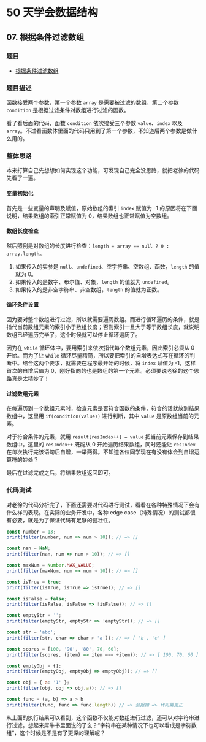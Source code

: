 # 50 天学会数据结构

## 07. 根据条件过滤数组

### 题目

- [根据条件过滤数组](https://mp.weixin.qq.com/s/h9gi9X211SEpWUsKW1pQqA)

### 题目描述

函数接受两个参数，第一个参数 `array` 是需要被过滤的数组，第二个参数 `condition` 是根据过滤条件对数组进行过滤的函数。

看了看后面的代码，函数 `condition` 依次接受三个参数 `value`、`index` 以及 `array`。不过看函数体里面的代码只用到了第一个参数，不知道后两个参数是做什么用的。

### 整体思路

本来打算自己先想想如何实现这个功能，可发现自己完全没思路，就把老徐的代码先看了一遍。

#### 变量初始化

首先是一些变量的声明及赋值，原始数组的索引 `index` 赋值为 -1 的原因将在下面说明，结果数组的索引正常赋值为 0，结果数组也正常赋值为空数组。

#### 数组长度检查

然后照例是对数组的长度进行检查：`length = array == null ? 0 : array.length`。

1. 如果传入的实参是 `null`、`undefined`、空字符串、空数组、函数，`length` 的值就为 0。
2. 如果传入的是数字、布尔值、对象，`length` 的值就为 `undefined`。
3. 如果传入的是非空字符串、非空数组，`length` 的值就为正数。

#### 循环条件设置

因为要对整个数组进行过滤，所以就需要遍历数组。而进行循环遍历的条件，就是指代当前数组元素的索引小于数组长度；否则索引一旦大于等于数组长度，就说明数组已经遍历完毕了，这个时候就可以停止循环遍历了。

因为在 `while` 循环体中，要用索引来依次指代每个数组元素，因此索引必须从 0 开始。而为了让 `while` 循环尽量精简，所以要把索引的自增表达式写在循环的判断中。结合这两个要求，就需要在程序最开始的时候，将 `index` 赋值为 -1，这样首次的自增后值为 0，刚好指向的也是数组的第一个元素。必须要说老徐的这个思路真是太精妙了！

#### 过滤数组元素

在每遍历到一个数组元素时，检查元素是否符合函数的条件，符合的话就放到结果数组中，这里用 `if(condition(value))` 进行判断，其中 `value` 是原数组当前的元素。

对于符合条件的元素，就用 `result[resIndex++] = value` 把当前元素保存到结果数组中。这里的 `resIndex++` 既能从 0 开始遍历结果数组，同时还能让 `resIndex` 在每次执行完该语句后自增，一举两得。不知道各位同学现在有没有体会到自增运算符的妙处？

最后在过滤完成之后，将结果数组返回即可。

### 代码测试

对老徐的代码分析完了，下面还需要对代码进行测试，看看在各种特殊情况下会有什么样的表现。在实际的业务开发中，各种 edge case（特殊情况）的测试都很有必要，就是为了保证代码有足够的健壮性。

```javascript
const number = 13;
print(filter(number, num => num > 10)); // => []

const nan = NaN;
print(filter(nan, num => num > 10)); // => []

const maxNum = Number.MAX_VALUE;
print(filter(maxNum, num => num > 10)); // => []

const isTrue = true;
print(filter(isTrue, isTrue => isTrue)); // => []

const isFalse = false;
print(filter(isFalse, isFalse => !isFalse)); // => []

const emptyStr = '';
print(filter(emptyStr, emptyStr => !emptyStr)); // => []

const str = 'abc';
print(filter(str, char => char > 'a')); // => [ 'b', 'c' ]

const scores = [100, '90', '80', 70, 60];
print(filter(scores, (item) => item === +item)); // => [ 100, 70, 60 ]

const emptyObj = {};
print(filter(emptyObj, emptyObj => emptyObj)); // => []

const obj = { a: '1' };
print(filter(obj, obj => obj.a)); // => []

const func = (a, b) => a > b
print(filter(func, func => func.length)) // => 会报错 => 代码需更正
```

从上面的执行结果可以看到，这个函数不仅能对数组进行过滤，还可以对字符串进行过滤。想起来犀牛书里面说的了么？“字符串在某种情况下也可以看成是字符数组”，这个时候是不是有了更深的理解呢？